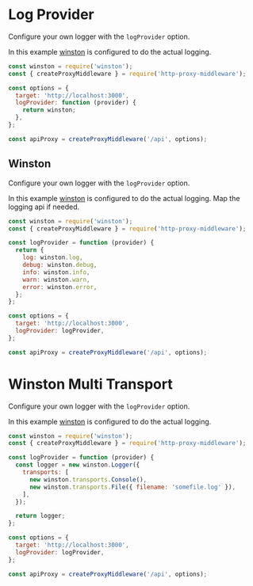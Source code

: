 # Log Provider

Configure your own logger with the `logProvider` option.

In this example [winston](https://www.npmjs.com/package/winston) is configured to do the actual logging.

```javascript
const winston = require('winston');
const { createProxyMiddleware } = require('http-proxy-middleware');

const options = {
  target: 'http://localhost:3000',
  logProvider: function (provider) {
    return winston;
  },
};

const apiProxy = createProxyMiddleware('/api', options);
```

## Winston

Configure your own logger with the `logProvider` option.

In this example [winston](https://www.npmjs.com/package/winston) is configured to do the actual logging. Map the logging api if needed.

```javascript
const winston = require('winston');
const { createProxyMiddleware } = require('http-proxy-middleware');

const logProvider = function (provider) {
  return {
    log: winston.log,
    debug: winston.debug,
    info: winston.info,
    warn: winston.warn,
    error: winston.error,
  };
};

const options = {
  target: 'http://localhost:3000',
  logProvider: logProvider,
};

const apiProxy = createProxyMiddleware('/api', options);
```

# Winston Multi Transport

Configure your own logger with the `logProvider` option.

In this example [winston](https://www.npmjs.com/package/winston) is configured to do the actual logging.

```javascript
const winston = require('winston');
const { createProxyMiddleware } = require('http-proxy-middleware');

const logProvider = function (provider) {
  const logger = new winston.Logger({
    transports: [
      new winston.transports.Console(),
      new winston.transports.File({ filename: 'somefile.log' }),
    ],
  });

  return logger;
};

const options = {
  target: 'http://localhost:3000',
  logProvider: logProvider,
};

const apiProxy = createProxyMiddleware('/api', options);
```

